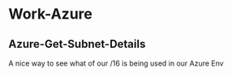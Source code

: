 # Work-Azure

## Azure-Get-Subnet-Details
A nice way to see what of our /16 is being used in our Azure Env 

